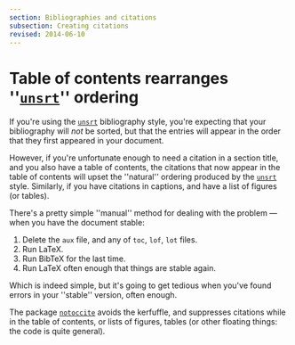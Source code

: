 ```yaml
---
section: Bibliographies and citations
subsection: Creating citations
revised: 2014-06-10
---
```

# Table of contents rearranges ''[`unsrt`](https://ctan.org/pkg/unsrt)'' ordering

If you're using the [`unsrt`](https://ctan.org/pkg/unsrt) bibliography style, you're
expecting that your bibliography will _not_ be sorted, but that
the entries will appear in the order that they first appeared in your
document.

However, if you're unfortunate enough to need a citation in a section
title, and you also have a table of contents, the citations that now
appear in the table of contents will upset the ''natural'' ordering
produced by the [`unsrt`](https://ctan.org/pkg/unsrt) style.  Similarly, if you have
citations in captions, and have a list of figures (or tables).

There's a pretty simple ''manual'' method for dealing with the
problem&nbsp;&mdash; when you have the document stable:
  

1.  Delete the `aux` file, and any of `toc`,
    `lof`, `lot` files.
2.  Run LaTeX.
3.  Run BibTeX for the last time.
4.  Run LaTeX often enough that things are stable again.

Which is indeed simple, but it's going to get tedious when you've
found errors in your ''stable'' version, often enough.

The package [`notoccite`](https://ctan.org/pkg/notoccite) avoids the kerfuffle, and suppresses
citations while in the table of contents, or lists of figures, tables
(or other floating things: the code is quite general).

